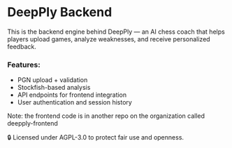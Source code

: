 # DeepPly Backend

This is the backend engine behind DeepPly — an AI chess coach that helps players upload games, analyze weaknesses, and receive personalized feedback.

### Features:
- PGN upload + validation
- Stockfish-based analysis
- API endpoints for frontend integration
- User authentication and session history

Note: the frontend code is in another repo on the organization called deepply-frontend

🔒 Licensed under AGPL-3.0 to protect fair use and openness.
